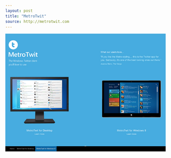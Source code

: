 ```yaml
---
layout: post
title: "MetroTwit"
source: http://metrotwit.com
---
```


<img src="/screenshots/metrotwit.jpg">
